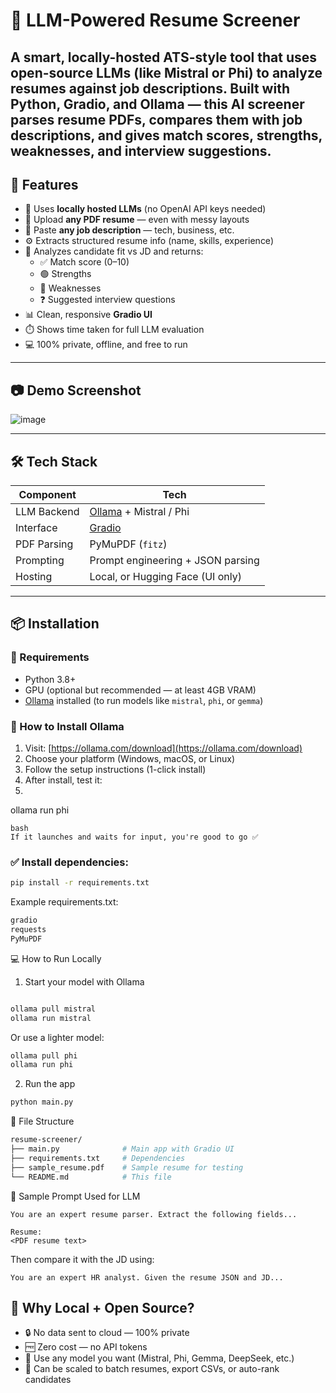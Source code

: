 # 💼 LLM-Powered Resume Screener

A smart, locally-hosted ATS-style tool that uses **open-source LLMs** (like Mistral or Phi) to analyze resumes against job descriptions. Built with Python, Gradio, and Ollama — this AI screener parses resume PDFs, compares them with job descriptions, and gives match scores, strengths, weaknesses, and interview suggestions.
---

## 🚀 Features

- 🧠 Uses **locally hosted LLMs** (no OpenAI API keys needed)
- 📄 Upload **any PDF resume** — even with messy layouts
- 📝 Paste **any job description** — tech, business, etc.
- ⚙️ Extracts structured resume info (name, skills, experience)
- 🎯 Analyzes candidate fit vs JD and returns:
  - ✅ Match score (0–10)
  - 🟢 Strengths
  - 🔴 Weaknesses
  - ❓ Suggested interview questions
- 📊 Clean, responsive **Gradio UI**
- ⏱️ Shows time taken for full LLM evaluation
- 💻 100% private, offline, and free to run

---

## 📷 Demo Screenshot

![image](https://github.com/user-attachments/assets/f53efe8c-c56f-4d2e-913e-82a7fbf39d8c)

---

## 🛠️ Tech Stack

| Component        | Tech                              |
|------------------|-----------------------------------|
| LLM Backend      | [Ollama](https://ollama.com) + Mistral / Phi |
| Interface        | [Gradio](https://gradio.app)      |
| PDF Parsing      | PyMuPDF (`fitz`)                  |
| Prompting        | Prompt engineering + JSON parsing |
| Hosting          | Local, or Hugging Face (UI only)  |

---

## 📦 Installation

### 🔧 Requirements
- Python 3.8+
- GPU (optional but recommended — at least 4GB VRAM)
- [Ollama](https://ollama.com/) installed (to run models like `mistral`, `phi`, or `gemma`)

### 🐋 How to Install Ollama

1. Visit: [https://ollama.com/download](https://ollama.com/download)
2. Choose your platform (Windows, macOS, or Linux)
3. Follow the setup instructions (1-click install)
4. After install, test it:
5. 
ollama run phi
```
bash
If it launches and waits for input, you're good to go ✅
```

### ✅ Install dependencies:
```bash
pip install -r requirements.txt
```
Example requirements.txt:
```bash
gradio
requests
PyMuPDF
```
💻 How to Run Locally
1. Start your model with Ollama
```bash

ollama pull mistral
ollama run mistral
```
Or use a lighter model:

```bash
ollama pull phi
ollama run phi
```
2. Run the app
```bash
python main.py
```
📁 File Structure
```bash
resume-screener/
├── main.py              # Main app with Gradio UI
├── requirements.txt     # Dependencies
├── sample_resume.pdf    # Sample resume for testing
└── README.md            # This file
```
🧠 Sample Prompt Used for LLM
```text
You are an expert resume parser. Extract the following fields...

Resume:
<PDF resume text>
```
Then compare it with the JD using:

```text
You are an expert HR analyst. Given the resume JSON and JD...
```

## 🙋 Why Local + Open Source?

- 🔒 No data sent to cloud — 100% private
- 🆓 Zero cost — no API tokens
- 🧠 Use any model you want (Mistral, Phi, Gemma, DeepSeek, etc.)
- 🔧 Can be scaled to batch resumes, export CSVs, or auto-rank candidates

